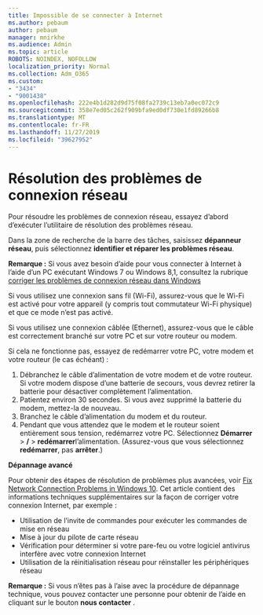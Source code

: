 ```yaml
---
title: Impossible de se connecter à Internet
ms.author: pebaum
author: pebaum
manager: mnirkhe
ms.audience: Admin
ms.topic: article
ROBOTS: NOINDEX, NOFOLLOW
localization_priority: Normal
ms.collection: Adm_O365
ms.custom:
- "3434"
- "9001438"
ms.openlocfilehash: 222e4b1d282d9d75f08fa2739c13eb7a0ec072c9
ms.sourcegitcommit: 358e7ed05c262f909bfa9ed0df730e1fd89266b8
ms.translationtype: MT
ms.contentlocale: fr-FR
ms.lasthandoff: 11/27/2019
ms.locfileid: "39627952"
---
```

# <a name="fix-network-connection-issues"></a>Résolution des problèmes de connexion réseau

Pour résoudre les problèmes de connexion réseau, essayez d’abord d’exécuter l’utilitaire de résolution des problèmes réseau. 

Dans la zone de recherche de la barre des tâches, saisissez **dépanneur réseau**, puis sélectionnez **identifier et réparer les problèmes réseau**.

**Remarque :** Si vous avez besoin d’aide pour vous connecter à Internet à l’aide d’un PC exécutant Windows 7 ou Windows 8,1, consultez la rubrique [corriger les problèmes de connexion réseau dans Windows](https://support.microsoft.com/help/15287) 

Si vous utilisez une connexion sans fil (Wi-Fi), assurez-vous que le Wi-Fi est activé pour votre appareil (y compris tout commutateur Wi-Fi physique) et que ce mode n’est pas activé.

Si vous utilisez une connexion câblée (Ethernet), assurez-vous que le câble est correctement branché sur votre PC et sur votre routeur ou modem.

Si cela ne fonctionne pas, essayez de redémarrer votre PC, votre modem et votre routeur (le cas échéant) :

1. Débranchez le câble d’alimentation de votre modem et de votre routeur. Si votre modem dispose d’une batterie de secours, vous devrez retirer la batterie pour désactiver complètement l’alimentation.
2. Patientez environ 30 secondes. Si vous avez supprimé la batterie du modem, mettez-la de nouveau.
3. Branchez le câble d’alimentation du modem et du routeur.
4. Pendant que vous attendez que le modem et le routeur soient entièrement sous tension, redémarrez votre PC. Sélectionnez **Démarrer** > **/** > **redémarrer**l’alimentation. (Assurez-vous que vous sélectionnez **redémarrer**, pas **arrêter**.)

**Dépannage avancé**

Pour obtenir des étapes de résolution de problèmes plus avancées, voir [Fix Network Connection Problems in Windows 10](https://support.microsoft.com/help/10741?ocid=SMC10741%2F). Cet article contient des informations techniques supplémentaires sur la façon de corriger votre connexion Internet, par exemple :

- Utilisation de l’invite de commandes pour exécuter les commandes de mise en réseau
- Mise à jour du pilote de carte réseau
- Vérification pour déterminer si votre pare-feu ou votre logiciel antivirus interfère avec votre connexion Internet
- Utilisation de la réinitialisation réseau pour réinstaller les périphériques réseau

**Remarque :** Si vous n’êtes pas à l’aise avec la procédure de dépannage technique, vous pouvez contacter une personne pour obtenir de l’aide en cliquant sur le bouton **nous contacter** .